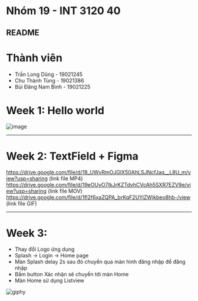 # Nhóm 19 - INT 3120 40

## README    

# Thành viên
* Trần Long Dũng - 19021245
* Chu Thành Tùng - 19021386
* Bùi Đăng Nam Bình - 19021225

# Week 1: Hello world


![image](https://user-images.githubusercontent.com/62632444/190583727-120a6125-c1f7-4ba7-8487-20448ed0088f.png)

----

# Week 2: TextField + Figma
https://drive.google.com/file/d/18_UWvRmOJGlX50AhLSJNcfJaq__L8U_m/view?usp=sharing (link file MP4)
https://drive.google.com/file/d/19eOUvO7IkJrKZTdvhCVcAh5SXR7EZV9e/view?usp=sharing (link file MOV)
https://drive.google.com/file/d/1fl2f6xaZQPA_brKqF2UYiZWjkbeo8hb-/view (link file GIF)

----
# Week 3: 
* Thay đổi Logo ứng dụng
* Splash -> Login -> Home page
* Màn Splash delay 2s sau đó chuyển qua màn hình đăng nhập để đăng nhập
* Bấm button Xác nhận sẽ chuyển tới màn Home
* Màn Home sử dụng Listview

![giphy](https://user-images.githubusercontent.com/62632444/193201226-9ce2caa0-bf6a-4576-aea1-d5022397bb54.gif)


